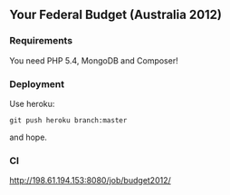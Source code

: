 ## Your Federal Budget (Australia 2012)

### Requirements ###

You need PHP 5.4, MongoDB and Composer!

### Deployment ###

Use heroku:

`git push heroku branch:master`

and hope.

### CI ###

http://198.61.194.153:8080/job/budget2012/
